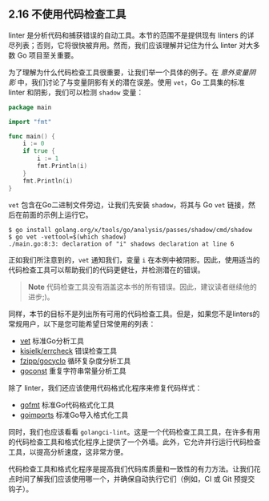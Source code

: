## 2.16 不使用代码检查工具

linter 是分析代码和捕获错误的自动工具。本节的范围不是提供现有 linters 的详尽列表；否则，它将很快被弃用。然而，我们应该理解并记住为什么 linter 对大多数 Go 项目至关重要。

为了理解为什么代码检查工具很重要，让我们举一个具体的例子。在 *意外变量阴影* 中，我们讨论了与变量阴影有关的潜在误差。使用 `vet`，Go 工具集的标准 linter 和阴影，我们可以检测 `shadow` 变量：

```go
package main

import "fmt"

func main() {
    i := 0
    if true {
        i := 1
        fmt.Println(i)
    }
    fmt.Println(i)
}
```

`vet` 包含在Go二进制文件旁边，让我们先安装 `shadow`，将其与 Go `vet` 链接，然后在前面的示例上运行它。

```shell
$ go install golang.org/x/tools/go/analysis/passes/shadow/cmd/shadow
$ go vet -vettool=$(which shadow)
./main.go:8:3: declaration of "i" shadows declaration at line 6
```

正如我们所注意到的，`vet` 通知我们，变量 `i` 在本例中被阴影。因此，使用适当的代码检查工具可以帮助我们的代码更健壮，并检测潜在的错误。

> **Note** 代码检查工具没有涵盖这本书的所有错误。因此，建议读者继续他的进步;)。

同样，本节的目标不是列出所有可用的代码检查工具。但是，如果您不是linters的常规用户，以下是您可能希望日常使用的列表：

* [vet](https://golang.org/cmd/vet/) 标准Go分析工具
* [kisielk/errcheck](https://github.com/kisielk/errcheck) 错误检查工具
* [fzipp/gocyclo](https://github.com/fzipp/gocyclo) 循环复杂度分析工具
* [goconst](https://github.com/jgautheron/goconst) 重复字符串常量分析工具

除了 linter，我们还应该使用代码格式化程序来修复代码样式：
* [gofmt](https://golang.org/cmd/gofmt/) 标准Go代码格式化工具
* [goimports](https://pkg.go.dev/golang.org/x/tools/cmd/goimports) 标准Go导入格式化工具

同时，我们也应该看看 `golangci-lint`。这是一个代码检查工具工具，在许多有用的代码检查工具和格式化程序上提供了一个外墙。此外，它允许并行运行代码检查工具，以提高分析速度，这非常方便。

代码检查工具和格式化程序是提高我们代码库质量和一致性的有力方法。让我们花点时间了解我们应该使用哪一个，并确保自动执行它们（例如，CI 或 Git 预提交钩子）。